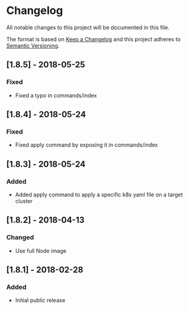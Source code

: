 # Changelog
All notable changes to this project will be documented in this file.

The format is based on [Keep a Changelog](http://keepachangelog.com/en/1.0.0/)
and this project adheres to [Semantic Versioning](http://semver.org/spec/v2.0.0.html).

## [1.8.5] - 2018-05-25
### Fixed
* Fixed a typo in commands/index

## [1.8.4] - 2018-05-24
### Fixed
* Fixed apply command by exposing it in commands/index

## [1.8.3] - 2018-05-24
### Added
* Added apply command to apply a specific k8s yaml file on a target cluster

## [1.8.2] - 2018-04-13
### Changed
* Use full Node image

## [1.8.1] - 2018-02-28
### Added
- Initial public release
